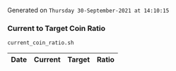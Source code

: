 Generated on `Thursday 30-September-2021 at 14:10:15`

### Current to Target Coin Ratio
`current_coin_ratio.sh`

Date|Current|Target|Ratio
---|---|---|---
